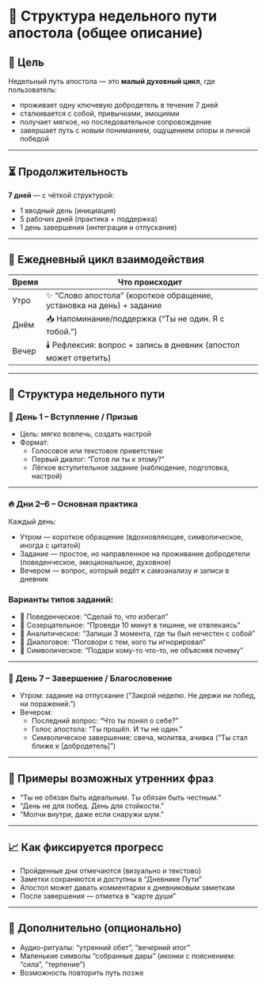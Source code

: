 # 📘 Структура недельного пути апостола (общее описание)

## 🎯 Цель

Недельный путь апостола — это **малый духовный цикл**, где пользователь:

- проживает одну ключевую добродетель в течение 7 дней
- сталкивается с собой, привычками, эмоциями
- получает мягкое, но последовательное сопровождение
- завершает путь с новым пониманием, ощущением опоры и личной победой

---

## ⏳ Продолжительность

**7 дней** — с чёткой структурой:

- 1 вводный день (инициация)
- 5 рабочих дней (практика + поддержка)
- 1 день завершения (интеграция и отпускание)

---

## 🔁 Ежедневный цикл взаимодействия

| Время | Что происходит |
| --- | --- |
| Утро | ✨ “Слово апостола” (короткое обращение, установка на день) + задание |
| Днём | 📥 Напоминание/поддержка (“Ты не один. Я с тобой.”) |
| Вечер | 🕯️ Рефлексия: вопрос + запись в дневник (апостол может ответить) |

---

## 🧱 Структура недельного пути

### 📍 **День 1 – Вступление / Призыв**

- Цель: мягко вовлечь, создать настрой
- Формат:
    - Голосовое или текстовое приветствие
    - Первый диалог: “Готов ли ты к этому?”
    - Лёгкое вступительное задание (наблюдение, подготовка, настрой)

---

### 🔥 **Дни 2–6 – Основная практика**

Каждый день:

- Утром — короткое обращение (вдохновляющее, символическое, иногда с цитатой)
- Задание — простое, но направленное на проживание добродетели (поведенческое, эмоциональное, духовное)
- Вечером — вопрос, который ведёт к самоанализу и записи в дневник

### Варианты типов заданий:

- 🎯 Поведенческое: “Сделай то, что избегал”
- 🧘 Созерцательное: “Проведи 10 минут в тишине, не отвлекаясь”
- 🧾 Аналитическое: “Запиши 3 момента, где ты был нечестен с собой”
- 💬 Диалоговое: “Поговори с тем, кого ты игнорировал”
- 🙏 Символическое: “Подари кому-то что-то, не объясняя почему”

---

### 🌿 **День 7 – Завершение / Благословение**

- Утром: задание на отпускание (“Закрой неделю. Не держи ни побед, ни поражений.”)
- Вечером:
    - Последний вопрос: “Что ты понял о себе?”
    - Голос апостола: “Ты прошёл. И ты не один.”
    - Символическое завершение: свеча, молитва, ачивка (“Ты стал ближе к [добродетель]”)

---

## 🧾 Примеры возможных утренних фраз

- “Ты не обязан быть идеальным. Ты обязан быть честным.”
- “День не для побед. День для стойкости.”
- “Молчи внутри, даже если снаружи шум.”

---

## 📈 Как фиксируется прогресс

- Пройденные дни отмечаются (визуально и текстово)
- Заметки сохраняются и доступны в “Дневнике Пути”
- Апостол может давать комментарии к дневниковым заметкам
- После завершения — отметка в “карте души”

---

## 🧭 Дополнительно (опционально)

- Аудио-ритуалы: “утренний обет”, “вечерний итог”
- Маленькие символы “собранные дары” (иконки с пояснением: “сила”, “терпение”)
- Возможность повторить путь позже